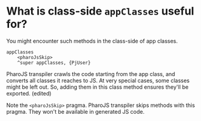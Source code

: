 # What is class-side `appClasses` useful for?

You might encounter such methods in the class-side of app classes.
```smalltalk
appClasses  
	<pharoJsSkip>  
	^super appClasses, {PjUser}
```

PharoJS transpiler crawls the code starting from the app class, and converts all classes it reaches to JS. At very special cases, some classes might be left out. So, adding them in this class method ensures they'll be exported. (edited) 


Note the `<pharoJsSkip>` pragma.  PharoJS transpiler skips methods with this pragma. They won't be available in generated JS code.